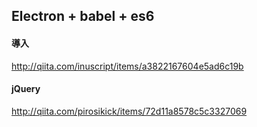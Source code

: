 ## Electron + babel + es6

#### 導入
http://qiita.com/inuscript/items/a3822167604e5ad6c19b

#### jQuery
http://qiita.com/pirosikick/items/72d11a8578c5c3327069

